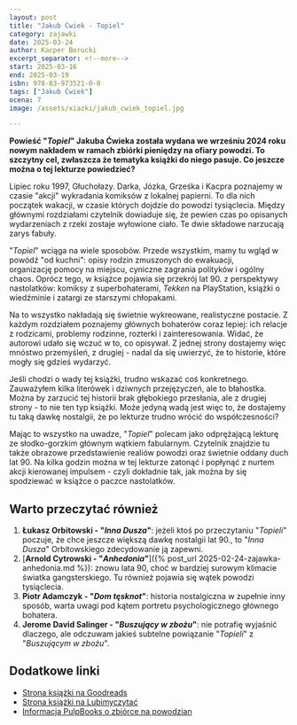 ```yaml
---
layout: post
title: "Jakub Ćwiek - Topiel"
category: zajawki
date: 2025-03-24
author: Kacper Borucki
excerpt_separator: <!--more-->
start: 2025-03-16
end: 2025-03-19
isbn: 978-83-973521-0-0
tags: ["Jakub Ćwiek"]
ocena: 7
image: /assets/xiazki/jakub_cwiek_topiel.jpg

---
```


**Powieść "*Topiel*" Jakuba Ćwieka została wydana we wrześniu 2024 roku nowym nakładem w ramach zbiórki pieniędzy na ofiary powodzi. To szczytny cel, zwłaszcza że tematyka książki do niego pasuje. Co jeszcze można o tej lekturze powiedzieć?**

<!--more-->

Lipiec roku 1997, Głuchołazy. Darka, Józka, Grześka i Kacpra poznajemy w czasie "akcji" wykradania komiksów z lokalnej papierni. To dla nich początek wakacji, w czasie których dojdzie do powodzi tysiąclecia. Między głównymi rozdziałami czytelnik dowiaduje się, że pewien czas po opisanych wydarzeniach z rzeki zostaje wyłowione ciało. Te dwie składowe narzucają zarys fabuły.

"*Topiel*" wciąga na wiele sposobów. Przede wszystkim, mamy tu wgląd w powódź "od kuchni": opisy rodzin zmuszonych do ewakuacji, organizację pomocy na miejscu, cyniczne zagrania polityków i ogólny chaos. Oprócz tego, w książce pojawia się przekrój lat 90. z perspektywy nastolatków: komiksy z superbohaterami, *Tekken* na PlayStation, książki o wiedźminie i zatargi ze starszymi chłopakami.

Na to wszystko nakładają się świetnie wykreowane, realistyczne postacie. Z każdym rozdziałem poznajemy głównych bohaterów coraz lepiej: ich relacje z rodzicami, problemy rodzinne, rozterki i zainteresowania. Widać, że autorowi udało się wczuć w to, co opisywał. Z jednej strony dostajemy więc mnóstwo przemyśleń, z drugiej - nadal da się uwierzyć, że to historie, które mogły się gdzieś wydarzyć.

Jeśli chodzi o wady tej książki, trudno wskazać coś konkretnego. Zauważyłem kilka literówek i dziwnych przejęzyczeń, ale to błahostka. Można by zarzucić tej historii brak głębokiego przesłania, ale z drugiej strony - to nie ten typ książki. Może jedyną wadą jest więc to, że dostajemy tu taką dawkę nostalgii, że po lekturze trudno wrócić do współczesności?

Mając to wszystko na uwadze, "*Topiel*" polecam jako odprężającą lekturę ze słodko-gorzkim głównym wątkiem fabularnym. Czytelnik znajdzie tu także obrazowe przedstawienie realiów powodzi oraz świetnie oddany duch lat 90. Na kilka godzin można w tej lekturze zatonąć i popłynąć z nurtem akcji kierowanej impulsem - czyli dokładnie tak, jak można by się spodziewać w książce o paczce nastolatków.

## Warto przeczytać również

1. **Łukasz Orbitowski - "*Inna Dusza*"**: jeżeli ktoś po przeczytaniu "*Topieli*" poczuje, że chce jeszcze większą dawkę nostalgii lat 90., to "*Inna Dusza*" Orbitowskiego zdecydowanie ją zapewni.
2. [**Arnold Cytrowski - "*Anhedonia*"**]({% post_url 2025-02-24-zajawka-anhedonia.md %}): znowu lata 90, choć w bardziej surowym klimacie światka gangsterskiego. Tu również pojawia się wątek powodzi tysiąclecia.
3. **Piotr Adamczyk - "*Dom tęsknot*"**: historia nostalgiczna w zupełnie inny sposób, warta uwagi pod kątem portretu psychologicznego głównego bohatera.
4. **Jerome David Salinger - "*Buszujący w zbożu*"**: nie potrafię wyjaśnić dlaczego, ale odczuwam jakieś subtelne powiązanie "*Topieli*" z "*Buszującym w zbożu*".

## Dodatkowe linki

- [Strona książki na Goodreads](https://www.goodreads.com/book/show/219787786-topiel)
- [Strona książki na Lubimyczytać](https://lubimyczytac.pl/ksiazka/5134005/topiel)
- [Informacja PulpBooks o zbiórce na powodzian](https://pulpbooks.pl/2024/09/16/wplac-ile-chcesz-i-pomoz-powodzianom/)
